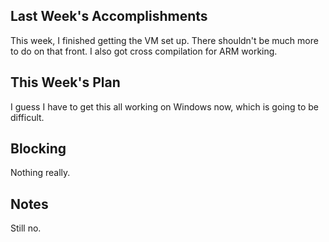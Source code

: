 ## Last Week's Accomplishments

This week, I finished getting the VM set up. There shouldn't be much more to do
on that front. I also got cross compilation for ARM working.

## This Week's Plan

I guess I have to get this all working on Windows now, which is going to be
difficult.

## Blocking

Nothing really.

## Notes

Still no.
